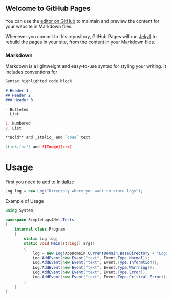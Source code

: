 ## Welcome to GitHub Pages

You can use the [editor on GitHub](https://github.com/4UPanElektryk/SimpleLogs4Net/edit/gh-pages/index.md) to maintain and preview the content for your website in Markdown files.

Whenever you commit to this repository, GitHub Pages will run [Jekyll](https://jekyllrb.com/) to rebuild the pages in your site, from the content in your Markdown files.

### Markdown

Markdown is a lightweight and easy-to-use syntax for styling your writing. It includes conventions for

```markdown
Syntax highlighted code block

# Header 1
## Header 2
### Header 3

- Bulleted
- List

1. Numbered
2. List

**Bold** and _Italic_ and `Code` text

[Link](url) and ![Image](src)
```

# Usage
First you need to add to Initialize 
```cs
Log log = new Log("Directory where you want to store logs");
```
Example of Usage
```cs
using System;

namespace SimpleLogs4Net.Tests
{
    internal class Program
    {
        static Log log;
        static void Main(string[] args)
        {
            log = new Log(AppDomain.CurrentDomain.BaseDirectory + "Logs\\");
            Log.AddEvent(new Event("text", Event.Type.Normal));
            Log.AddEvent(new Event("text", Event.Type.Informtion));
            Log.AddEvent(new Event("text", Event.Type.Warrning));
            Log.AddEvent(new Event("text", Event.Type.Error));
            Log.AddEvent(new Event("text", Event.Type.Critical_Error));
        }
    }
}
```

